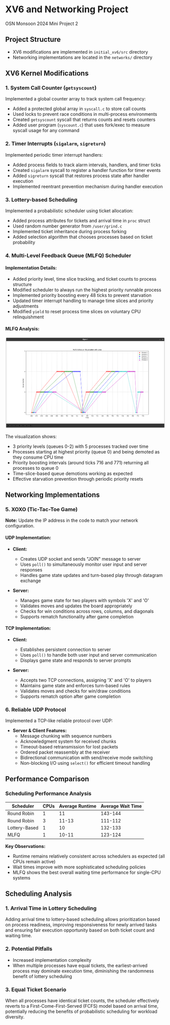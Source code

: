 # XV6 and Networking Project
OSN Monsoon 2024 Mini Project 2

## Project Structure
- XV6 modifications are implemented in `initial_xv6/src` directory
- Networking implementations are located in the `networks/` directory

## XV6 Kernel Modifications

### 1. System Call Counter (`getsyscount`)
Implemented a global counter array to track system call frequency:
- Added a protected global array in `syscall.c` to store call counts
- Used locks to prevent race conditions in multi-process environments
- Created `getsyscount` syscall that returns counts and resets counters
- Added user program (`syscount.c`) that uses fork/exec to measure syscall usage for any command

### 2. Timer Interrupts (`sigalarm`, `sigreturn`)
Implemented periodic timer interrupt handlers:
- Added process fields to track alarm intervals, handlers, and timer ticks
- Created `sigalarm` syscall to register a handler function for timer events
- Added `sigreturn` syscall that restores process state after handler execution
- Implemented reentrant prevention mechanism during handler execution

### 3. Lottery-based Scheduling
Implemented a probabilistic scheduler using ticket allocation:
- Added process attributes for tickets and arrival time in `proc` struct
- Used random number generator from `/user/grind.c`
- Implemented ticket inheritance during process forking
- Added selection algorithm that chooses processes based on ticket probability

### 4. Multi-Level Feedback Queue (MLFQ) Scheduler

#### Implementation Details:
- Added priority level, time slice tracking, and ticket counts to process structure
- Modified scheduler to always run the highest priority runnable process
- Implemented priority boosting every 48 ticks to prevent starvation
- Updated timer interrupt handling to manage time slices and priority adjustments
- Modified `yield` to reset process time slices on voluntary CPU relinquishment

#### MLFQ Analysis:
![MLFQ Scheduling Visualization](./mini-project-2-likhitbhogadi-master/Screenshot%20from%202024-10-12%2021-36-47.png)

The visualization shows:
- 3 priority levels (queues 0-2) with 5 processes tracked over time
- Processes starting at highest priority (queue 0) and being demoted as they consume CPU time
- Priority boosting intervals (around ticks 716 and 771) returning all processes to queue 0
- Time-slice-based queue demotions working as expected
- Effective starvation prevention through periodic priority resets

## Networking Implementations

### 5. XOXO (Tic-Tac-Toe Game)

**Note:** Update the IP address in the code to match your network configuration.

#### UDP Implementation:
- **Client:**
    - Creates UDP socket and sends "JOIN" message to server
    - Uses `poll()` to simultaneously monitor user input and server responses
    - Handles game state updates and turn-based play through datagram exchange
    
- **Server:**
    - Manages game state for two players with symbols 'X' and 'O'
    - Validates moves and updates the board appropriately
    - Checks for win conditions across rows, columns, and diagonals
    - Supports rematch functionality after game completion

#### TCP Implementation:
- **Client:**
    - Establishes persistent connection to server
    - Uses `poll()` to handle both user input and server communication
    - Displays game state and responds to server prompts
    
- **Server:**
    - Accepts two TCP connections, assigning 'X' and 'O' to players
    - Maintains game state and enforces turn-based rules
    - Validates moves and checks for win/draw conditions
    - Supports rematch option after game completion

### 6. Reliable UDP Protocol

Implemented a TCP-like reliable protocol over UDP:

- **Server & Client Features:**
    - Message chunking with sequence numbers
    - Acknowledgment system for received chunks
    - Timeout-based retransmission for lost packets
    - Ordered packet reassembly at the receiver
    - Bidirectional communication with send/receive mode switching
    - Non-blocking I/O using `select()` for efficient timeout handling

## Performance Comparison

### Scheduling Performance Analysis

| Scheduler | CPUs | Average Runtime | Average Wait Time |
|-----------|------|----------------|------------------|
| Round Robin | 1 | 11 | 143-144 |
| Round Robin | 3 | 11-13 | 111-112 |
| Lottery-Based | 1 | 10 | 132-133 |
| MLFQ | 1 | 10-11 | 123-124 |

**Key Observations:**
- Runtime remains relatively consistent across schedulers as expected (all CPUs remain active)
- Wait times improve with more sophisticated scheduling policies
- MLFQ shows the best overall waiting time performance for single-CPU systems

## Scheduling Analysis

### 1. Arrival Time in Lottery Scheduling
Adding arrival time to lottery-based scheduling allows prioritization based on process readiness, improving responsiveness for newly arrived tasks and ensuring fair execution opportunity based on both ticket count and waiting time.

### 2. Potential Pitfalls
- Increased implementation complexity
- When multiple processes have equal tickets, the earliest-arrived process may dominate execution time, diminishing the randomness benefit of lottery scheduling

### 3. Equal Ticket Scenario
When all processes have identical ticket counts, the scheduler effectively reverts to a First-Come-First-Served (FCFS) model based on arrival time, potentially reducing the benefits of probabilistic scheduling for workload diversity.
